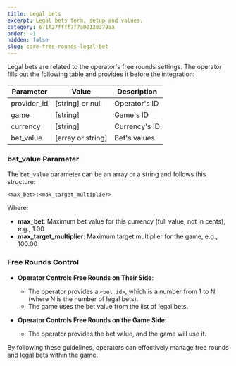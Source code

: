 ```yaml
---
title: Legal bets
excerpt: Legal bets term, setup and values.
category: 671f27ffff7f7a00128379aa
order: -1
hidden: false
slug: core-free-rounds-legal-bet
---
```


Legal bets are related to the operator's free rounds settings. The operator fills out the following table and provides it before the integration:

| Parameter   | Value             | Description   |
| ----------- | ----------------- | ------------- |
| provider_id | [string] or null  | Operator's ID |
| game        | [string]          | Game's ID     |
| currency    | [string]          | Currency's ID |
| bet_value   | [array or string] | Bet's values  |

### bet_value Parameter

The `bet_value` parameter can be an array or a string and follows this structure:

```
<max_bet>:<max_target_multiplier>
```

Where:

- **max_bet**: Maximum bet value for this currency (full value, not in cents), e.g., 1.00
- **max_target_multiplier**: Maximum target multiplier for the game, e.g., 100.00

### Free Rounds Control

- **Operator Controls Free Rounds on Their Side**:
  - The operator provides a `<bet_id>`, which is a number from 1 to N (where N is the number of legal bets).
  - The game uses the bet value from the list of legal bets.

- **Operator Controls Free Rounds on the Game Side**:
  - The operator provides the bet value, and the game will use it.

By following these guidelines, operators can effectively manage free rounds and legal bets within the game.